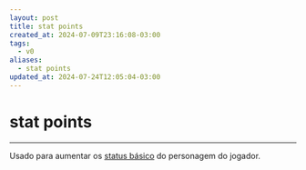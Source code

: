 ```yaml
---
layout: post
title: stat points
created_at: 2024-07-09T23:16:08-03:00
tags:
  - v0
aliases:
  - stat points
updated_at: 2024-07-24T12:05:04-03:00
---
```

# stat points
---

Usado para aumentar os [status básico](../../../sementes/2024/07/2024-07-09-Toram_Status_basico.md) do personagem do jogador.